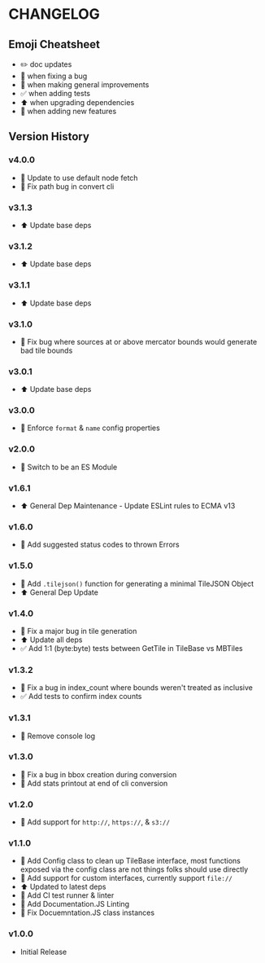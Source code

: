 # CHANGELOG

## Emoji Cheatsheet
- :pencil2: doc updates
- :bug: when fixing a bug
- :rocket: when making general improvements
- :white_check_mark: when adding tests
- :arrow_up: when upgrading dependencies
- :tada: when adding new features

## Version History

### v4.0.0

- :rocket: Update to use default node fetch
- :bug: Fix path bug in convert cli

### v3.1.3

- :arrow_up: Update base deps

### v3.1.2

- :arrow_up: Update base deps

### v3.1.1

- :arrow_up: Update base deps

### v3.1.0

- :bug: Fix bug where sources at or above mercator bounds would generate bad tile bounds

### v3.0.1

- :arrow_up: Update base deps

### v3.0.0

- :rocket: Enforce `format` & `name` config properties

### v2.0.0

- :rocket: Switch to be an ES Module

### v1.6.1

- :arrow_up: General Dep Maintenance - Update ESLint rules to ECMA v13

### v1.6.0

- :tada: Add suggested status codes to thrown Errors

### v1.5.0

- :tada: Add `.tilejson()` function for generating a minimal TileJSON Object
- :arrow_up: General Dep Update

### v1.4.0

- :bug: Fix a major bug in tile generation
- :arrow_up: Update all deps
- :white_check_mark: Add 1:1 (byte:byte) tests between GetTile in TileBase vs MBTiles

### v1.3.2

- :bug: Fix a bug in index_count where bounds weren't treated as inclusive
- :white_check_mark: Add tests to confirm index counts

### v1.3.1

- :rocket: Remove console log

### v1.3.0

- :bug: Fix a bug in bbox creation during conversion
- :rocket: Add stats printout at end of cli conversion

### v1.2.0

- :tada: Add support for `http://`, `https://`, & `s3://`

### v1.1.0

- :tada: Add Config class to clean up TileBase interface, most functions exposed via
         the config class are not things folks should use directly
- :tada: Add support for custom interfaces, currently support `file://`
- :arrow_up: Updated to latest deps
- :rocket: Add CI test runner & linter
- :rocket: Add Documentation.JS Linting
- :bug: Fix Docuemntation.JS class instances

### v1.0.0

- Initial Release

